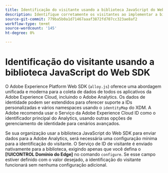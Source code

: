 ```yaml
---
title: Identificação do visitante usando a biblioteca JavaScript do Web SDK
description: Identifique corretamente os visitantes ao implementar a biblioteca JavaScript do Web SDK.
source-git-commit: 779ba5b0a1d71467aaaf3872fd707cc323ae8af2
workflow-type: tm+mt
source-wordcount: '145'
ht-degree: 0%

---
```


# Identificação do visitante usando a biblioteca JavaScript do Web SDK

O Adobe Experience Platform Web SDK (`alloy.js`) oferece uma abordagem unificada e moderna para a coleta de dados de todos os aplicativos da Adobe Experience Cloud, incluindo o Adobe Analytics. Os dados de identidade podem ser estendidos para oferecer suporte a IDs personalizadas e vários namespaces usando o `identityMap` do XDM. A Adobe recomenda usar o Serviço da Adobe Experience Cloud ID como o identificador principal do Analytics, usando outras opções de gerenciamento de identidade para cenários avançados.

Se sua organização usar a biblioteca JavaScript do Web SDK para enviar dados para a Adobe Analytics, será necessária uma configuração mínima para a identificação do visitante. O Serviço de ID de visitante é enviado nativamente para a biblioteca, exigindo apenas que você defina o **[!UICONTROL Domínio do Edge]** no comando `configure`. Se esse campo estiver definido com o valor desejado, a identificação do visitante funcionará sem nenhuma configuração adicional.
